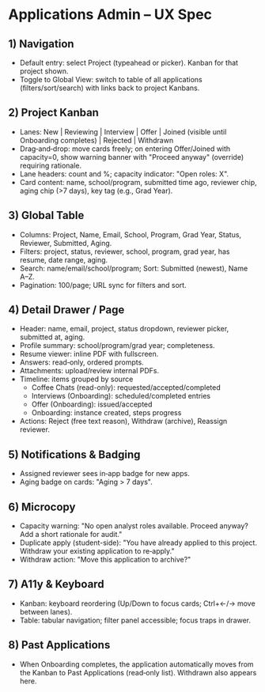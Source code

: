 # Applications Admin – UX Spec

## 1) Navigation
- Default entry: select Project (typeahead or picker). Kanban for that project shown.
- Toggle to Global View: switch to table of all applications (filters/sort/search) with links back to project Kanbans.

## 2) Project Kanban
- Lanes: New | Reviewing | Interview | Offer | Joined (visible until Onboarding completes) | Rejected | Withdrawn
- Drag‑and‑drop: move cards freely; on entering Offer/Joined with capacity=0, show warning banner with "Proceed anyway" (override) requiring rationale.
- Lane headers: count and %; capacity indicator: "Open roles: X".
- Card content: name, school/program, submitted time ago, reviewer chip, aging chip (>7 days), key tag (e.g., Grad Year).

## 3) Global Table
- Columns: Project, Name, Email, School, Program, Grad Year, Status, Reviewer, Submitted, Aging.
- Filters: project, status, reviewer, school, program, grad year, has resume, date range, aging.
- Search: name/email/school/program; Sort: Submitted (newest), Name A–Z.
- Pagination: 100/page; URL sync for filters and sort.

## 4) Detail Drawer / Page
- Header: name, email, project, status dropdown, reviewer picker, submitted at, aging.
- Profile summary: school/program/grad year; completeness.
- Resume viewer: inline PDF with fullscreen.
- Answers: read‑only, ordered prompts.
- Attachments: upload/review internal PDFs.
- Timeline: items grouped by source
  - Coffee Chats (read-only): requested/accepted/completed
  - Interviews (Onboarding): scheduled/completed entries
  - Offer (Onboarding): issued/accepted
  - Onboarding: instance created, steps progress
- Actions: Reject (free text reason), Withdraw (archive), Reassign reviewer.

## 5) Notifications & Badging
- Assigned reviewer sees in‑app badge for new apps.
- Aging badge on cards: "Aging > 7 days".

## 6) Microcopy
- Capacity warning: "No open analyst roles available. Proceed anyway? Add a short rationale for audit."
- Duplicate apply (student-side): "You have already applied to this project. Withdraw your existing application to re‑apply."
- Withdraw action: "Move this application to archive?"

## 7) A11y & Keyboard
- Kanban: keyboard reordering (Up/Down to focus cards; Ctrl+←/→ move between lanes).
- Table: tabular navigation; filter panel accessible; focus traps in drawer.

## 8) Past Applications
- When Onboarding completes, the application automatically moves from the Kanban to Past Applications (read‑only list). Withdrawn also appears here.
